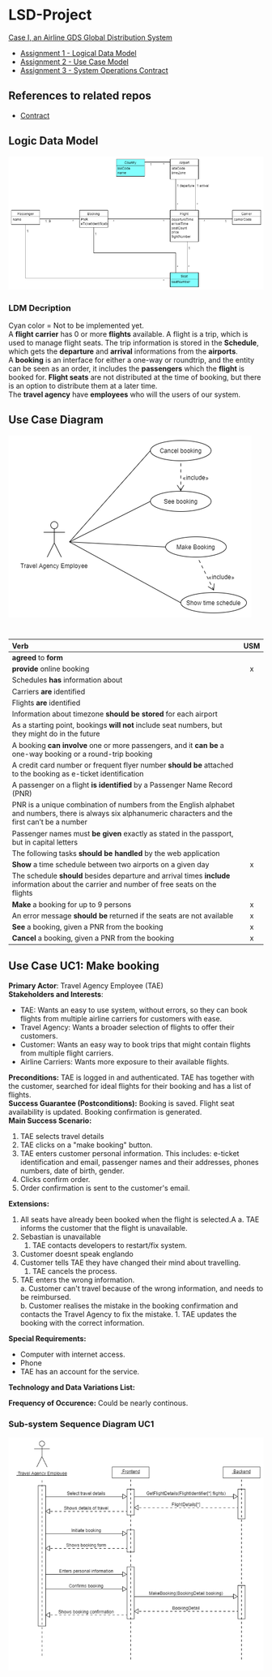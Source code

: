 # LSD-Project

[Case I, an Airline GDS Global Distribution System](https://datsoftlyngby.github.io/soft2020fall/resources/e12f05a6-case-1.pdf)

-   [Assignment 1 - Logical Data Model](https://datsoftlyngby.github.io/soft2020fall/resources/535325c7-01-logical-data-model.pdf)
-   [Assignment 2 - Use Case Model](https://datsoftlyngby.github.io/soft2020fall/resources/a9edbcd7-02-use-case-model.pdf)
-   [Assignment 3 - System Operations Contract](https://datsoftlyngby.github.io/soft2020fall/resources/a3cead66-03-system-operations-contract.pdf)

## References to related repos

-   [Contract](https://github.com/CBASoftwareDevolopment2020/LSD-Contract)

## Logic Data Model

![Logic Data Model](./uml/images/LDM.png)

### LDM Decription

Cyan color = Not to be implemented yet.  
A **flight carrier** has 0 or more **flights** available. A flight is a trip, which is used to manage flight seats. The trip information is stored in the **Schedule**, which gets the **departure** and **arrival** informations from the **airports**.  
A **booking** is an interface for either a one-way or roundtrip, and the entity can be seen as an order, it includes the **passengers** which the **flight** is booked for.
**Flight seats** are not distributed at the time of booking, but there is an option to distribute them at a later time.  
The **travel agency** have **employees** who will the users of our system.

## Use Case Diagram

![Use Case Diagram](./uml/images/use_case_diagram.png)

#

| Verb                                                                                                                                                      | USM |
| :-------------------------------------------------------------------------------------------------------------------------------------------------------- | :-: |
| **agreed** to **form**                                                                                                                                    |     |
| **provide** online booking                                                                                                                                |  x  |
| Schedules **has** information about                                                                                                                       |     |
| Carriers **are** identified                                                                                                                               |     |
| Flights **are** identified                                                                                                                                |     |
| Information about timezone **should be stored** for each airport                                                                                          |     |
| As a starting point, bookings **will not** include seat numbers, but they might do in the future                                                          |     |
| A booking **can involve** one or more passengers, and it **can be** a one-way booking or a round-trip booking                                             |     |
| A credit card number or frequent flyer number **should be** attached to the booking as e-ticket identification                                            |     |
| A passenger on a flight **is identified** by a Passenger Name Record (PNR)                                                                                |     |
| PNR is a unique combination of numbers from the English alphabet and numbers, there is always six alphanumeric characters and the first can’t be a number |     |
| Passenger names must **be given** exactly as stated in the passport, but in capital letters                                                               |     |
| The following tasks **should be handled** by the web application                                                                                          |     |
| **Show** a time schedule between two airports on a given day                                                                                              |  x  |
| The schedule **should** besides departure and arrival times **include** information about the carrier and number of free seats on the flights             |     |
| **Make** a booking for up to 9 persons                                                                                                                    |  x  |
| An error message **should be** returned if the seats are not available                                                                                    |  x  |
| **See** a booking, given a PNR from the booking                                                                                                           |  x  |
| **Cancel** a booking, given a PNR from the booking                                                                                                        |  x  |

## Use Case UC1: Make booking

**Primary Actor**: Travel Agency Employee (TAE)  
**Stakeholders and Interests**:

-   TAE: Wants an easy to use system, without errors, so they can book flights from multiple airline carriers for customers with ease.
-   Travel Agency: Wants a broader selection of flights to offer their customers.
-   Customer: Wants an easy way to book trips that might contain flights from multiple flight carriers.
-   Airline Carriers: Wants more exposure to their available flights.

**Preconditions:** TAE is logged in and authenticated. TAE has together with the customer, searched for ideal flights for their booking and has a list of flights.  
**Success Guarantee (Postconditions):** Booking is saved. Flight seat availability is updated. Booking confirmation is generated.  
**Main Success Scenario:**

1. TAE selects travel details
2. TAE clicks on a "make booking" button.
3. TAE enters customer personal information. This includes: e-ticket identification and email, passenger names and their addresses, phones numbers, date of birth, gender.
4. Clicks confirm order.
5. Order confirmation is sent to the customer's email.

**Extensions:**

1. All seats have already been booked when the flight is selected.A
   a. TAE informs the customer that the flight is unavailable.
2. Sebastian is unavailable
    1. TAE contacts developers to restart/fix system.
3. Customer doesnt speak englando
4. Customer tells TAE they have changed their mind about travelling.
    1. TAE cancels the process.
5. TAE enters the wrong information.  
   a. Customer can't travel because of the wrong information, and needs to be reimbursed.  
   b. Customer realises the mistake in the booking confirmation and contacts the Travel Agency to fix the mistake. 1. TAE updates the booking with the correct information.

**Special Requirements:**

-   Computer with internet access.
-   Phone
-   TAE has an account for the service.

**Technology and Data Variations List:**

**Frequency of Occurence:** Could be nearly continous.

### Sub-system Sequence Diagram UC1

![](./uml/images/SSSD_booking.png)
